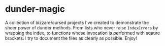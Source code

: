 # dunder-magic
A collection of bizzare/cursed projects I've created to demonstrate the sheer power of dunder methods. From lists who never raise `IndexError`s by wrapping the index, to functions whose invocation is performed with sqaure brackets. I try to document the files as clearly as possible. Enjoy!
